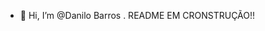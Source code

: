 - 👋 Hi, I’m @Danilo Barros
. README EM CRONSTRUÇÃO!!

<!---
danilosenati/danilosenati is a ✨ special ✨ repository because its `README.md` (this file) appears on your GitHub profile.
You can click the Preview link to take a look at your changes.
--->
